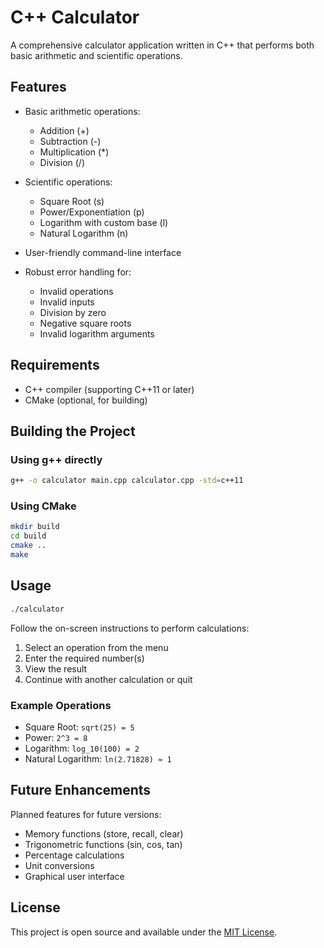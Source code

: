 # C++ Calculator

A comprehensive calculator application written in C++ that performs both basic arithmetic and scientific operations.

## Features

- Basic arithmetic operations:
  - Addition (+)
  - Subtraction (-)
  - Multiplication (*)
  - Division (/)
  
- Scientific operations:
  - Square Root (s)
  - Power/Exponentiation (p)
  - Logarithm with custom base (l)
  - Natural Logarithm (n)

- User-friendly command-line interface
- Robust error handling for:
  - Invalid operations
  - Invalid inputs
  - Division by zero
  - Negative square roots
  - Invalid logarithm arguments

## Requirements

- C++ compiler (supporting C++11 or later)
- CMake (optional, for building)

## Building the Project

### Using g++ directly

```bash
g++ -o calculator main.cpp calculator.cpp -std=c++11
```

### Using CMake

```bash
mkdir build
cd build
cmake ..
make
```

## Usage

```bash
./calculator
```

Follow the on-screen instructions to perform calculations:

1. Select an operation from the menu
2. Enter the required number(s)
3. View the result
4. Continue with another calculation or quit

### Example Operations

- Square Root: `sqrt(25) = 5`
- Power: `2^3 = 8`
- Logarithm: `log_10(100) = 2`
- Natural Logarithm: `ln(2.71828) ≈ 1`

## Future Enhancements

Planned features for future versions:
- Memory functions (store, recall, clear)
- Trigonometric functions (sin, cos, tan)
- Percentage calculations
- Unit conversions
- Graphical user interface

## License

This project is open source and available under the [MIT License](LICENSE). 